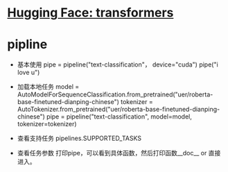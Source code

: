 # [Hugging Face: transformers](https://github.com/iLovEing/notebook/issues/21)

# pipline

- 基本使用
pipe = pipeline("text-classification"， device="cuda")
pipe("i love u")


- 加载本地任务
model = AutoModelForSequenceClassification.from_pretrained("uer/roberta-base-finetuned-dianping-chinese")
tokenizer = AutoTokenizer.from_pretrained("uer/roberta-base-finetuned-dianping-chinese")
pipe = pipeline("text-classification", model=model, tokenizer=tokenizer)


- 查看支持任务
pipelines.SUPPORTED_TASKS


- 查看任务参数
打印pipe，可以看到具体函数，然后打印函数__doc__ or 直接进入。
